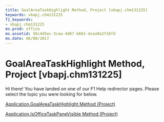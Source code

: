 ```yaml
---
title: GoalAreaTaskHighlight Method, Project [vbapj.chm131225]
keywords: vbapj.chm131225
f1_keywords:
- vbapj.chm131225
ms.prod: office
ms.assetid: 56c4d5ec-3cea-4d67-b681-dcea9a2f16fd
ms.date: 06/08/2017
---
```



# GoalAreaTaskHighlight Method, Project [vbapj.chm131225]

Hi there! You have landed on one of our F1 Help redirector pages. Please select the topic you were looking for below.

[Application.GoalAreaTaskHighlight Method (Project)](http://msdn.microsoft.com/library/32616617-d34a-c9f4-8ddd-17fa3f1c7e74%28Office.15%29.aspx)

[Application.IsOfficeTaskPaneVisible Method (Project)](http://msdn.microsoft.com/library/822ad2fd-de35-8340-7b24-56e59fb874b4%28Office.15%29.aspx)


